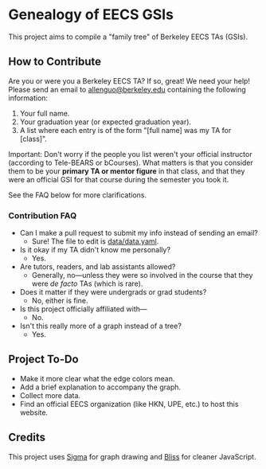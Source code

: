 # Genealogy of EECS GSIs

This project aims to compile a "family tree" of Berkeley EECS TAs (GSIs).

## How to Contribute

Are you or were you a Berkeley EECS TA? If so, great! We need your help!
Please send an email to allenguo@berkeley.edu containing the following information:

1. Your full name.
2. Your graduation year (or expected graduation year).
3. A list where each entry is of the form "[full name] was my TA for [class]".

Important: Don't worry if the people you list weren't your official instructor (according to Tele-BEARS or bCourses).
What matters is that you consider them to be your **primary TA or mentor figure** in that class, and that they were an official GSI for
that course during the semester you took it.

See the FAQ below for more clarifications.

### Contribution FAQ

* Can I make a pull request to submit my info instead of sending an email?
  * Sure! The file to edit is [data/data.yaml](https://github.com/guoguo12/genealogy/blob/gh-pages/data/data.yaml).
* Is it okay if my TA didn't know me personally?
  * Yes.
* Are tutors, readers, and lab assistants allowed?
  * Generally, no&mdash;unless they were so involved in the course that they were *de facto* TAs (which is rare).
* Does it matter if they were undergrads or grad students?
  * No, either is fine.
* Is this project officially affiliated with&mdash;
  * No.
* Isn't this really more of a graph instead of a tree?
  * Yes.

## Project To-Do

* Make it more clear what the edge colors mean.
* Add a brief explanation to accompany the graph.
* Collect more data.
* Find an official EECS organization (like HKN, UPE, etc.) to host this website.

## Credits

This project uses [Sigma](https://github.com/jacomyal/sigma.js) for graph drawing and [Bliss](https://github.com/LeaVerou/bliss) for cleaner JavaScript.
